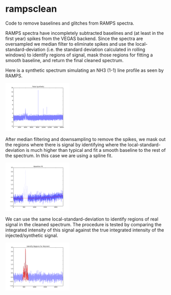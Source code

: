 # rampsclean
Code to remove baselines and glitches from RAMPS spectra.

RAMPS spectra have incompletely subtracted baselines and (at least in the first year) 
spikes from the VEGAS backend. Since the spectra are oversampled we median filter to 
eliminate spikes and use the local-standard-deviation (i.e. the standard deviation 
calculated in rolling windows) to identify regions of signal, mask those regions for
fitting a smooth baseline, and return the final cleaned spectrum.

Here is a synthetic spectrum simulating an NH3 (1-1) line profile as seen by RAMPS.

<img src="example_graphics/total_synthetic.png?raw=True" alt="Synthetic" style="width: 200px;"/>

After median filtering and downsampling to remove the spikes, we mask out the regions where 
there is signal by identifying where the local-standard-deviation is much higher than typical
and fit a smooth baseline to the rest of the spectrum. In this case we are using a spline fit.

<img src="example_graphics/baseline-fit.png?raw=True" alt="Synthetic" style="width: 200px;"/>

We can use the same local-standard-deviation to identify regions of real signal in the cleaned
spectrum. The procedure is tested by comparing the integrated intensity of this signal against
the true integrated intensity of the injected/synthetic signal.

<img src="example_graphics/moment-mask.png?raw=True" alt="Synthetic" style="width: 200px;"/>





